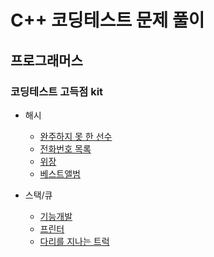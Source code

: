 # C++ 코딩테스트 문제 풀이

## 프로그래머스

### 코딩테스트 고득점 kit
- 해시
  - [완주하지 못 한 선수](./programmers/programmers_42576.cpp)
  - [전화번호 목록](./programmers/programmers_42577.cpp)
  - [위장](./programmers/programmers_42578.cpp)
  - [베스트앨범](./programmers/programmers_42579.cpp)
  
- 스택/큐
  - [기능개발](./programmers/programmers_42586.cpp)
  - [프린터](./programmers/programmers_42587.cpp)
  - [다리를 지나는 트럭](./programmers/programmers_42583.cpp)